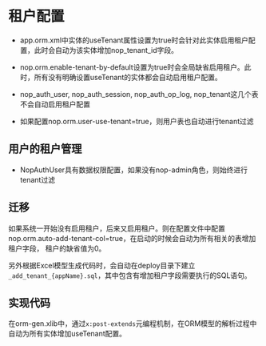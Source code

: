 # 租户配置

* app.orm.xml中实体的useTenant属性设置为true时会针对此实体启用租户配置，此时会自动为该实体增加nop_tenant_id字段。

* nop.orm.enable-tenant-by-default设置为true时会全局缺省启用租户。此时，所有没有明确设置useTenant的实体都会自动启用租户配置。

* nop_auth_user, nop_auth_session, nop_auth_op_log, nop_tenant这几个表不会自动启用租户配置

* 如果配置nop.orm.user-use-tenant=true，则用户表也自动进行tenant过滤

## 用户的租户管理

* NopAuthUser具有数据权限配置，如果没有nop-admin角色，则始终进行tenant过滤

## 迁移

如果系统一开始没有启用租户，后来又启用租户。则在配置文件中配置nop.orm.auto-add-tenant-col=true，在启动的时候会自动为所有相关的表增加租户字段，
租户的缺省值为0。

另外根据Excel模型生成代码时，会自动在deploy目录下建立 `_add_tenant_{appName}.sql`，其中包含有增加租户字段需要执行的SQL语句。

## 实现代码

在orm-gen.xlib中，通过`x:post-extends`元编程机制，在ORM模型的解析过程中自动为所有实体增加useTenant配置。

